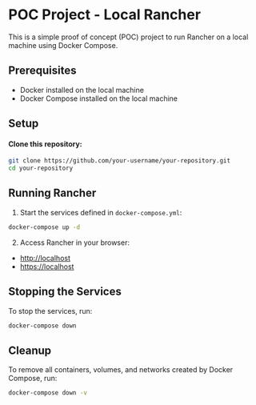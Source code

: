 # POC Project - Local Rancher

This is a simple proof of concept (POC) project to run Rancher on a local machine using Docker Compose.

## Prerequisites

- Docker installed on the local machine
- Docker Compose installed on the local machine

## Setup

#### Clone this repository:

```sh
git clone https://github.com/your-username/your-repository.git
cd your-repository
```

## Running Rancher

1. Start the services defined in `docker-compose.yml`:

```sh
docker-compose up -d
```

2. Access Rancher in your browser:

- [http://localhost](http://localhost)
- [https://localhost](https://localhost)

## Stopping the Services

To stop the services, run:

```sh
docker-compose down
```


## Cleanup
To remove all containers, volumes, and networks created by Docker Compose, run:
```sh
docker-compose down -v
```
